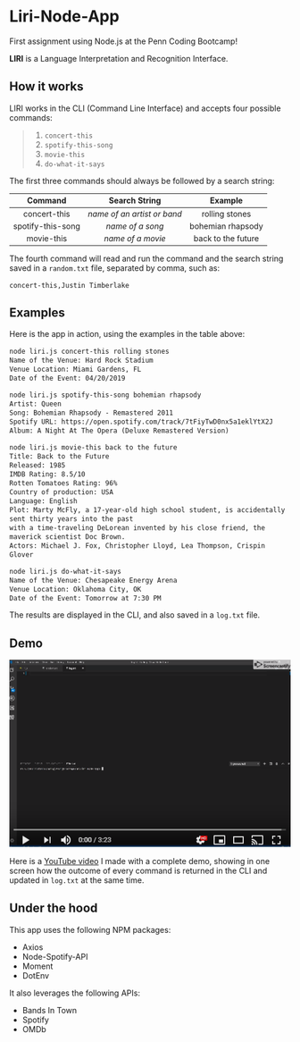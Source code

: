 # Liri-Node-App

First assignment using Node.js at the Penn Coding Bootcamp!

__LIRI__ is a Language Interpretation and Recognition Interface.


## How it works

LIRI works in the CLI (Command Line Interface) and accepts four possible commands:

> 1. `concert-this`
> 2. `spotify-this-song`
> 3. `movie-this`
> 4. `do-what-it-says`

The first three commands should always be followed by a search string:

| Command | Search String | Example |
| :------: | :-----------: | :------------: |
| concert-this | _name of an artist or band_ | rolling stones |
| spotify-this-song | _name of a song_ | bohemian rhapsody |
| movie-this | _name of a movie_ | back to the future |

The fourth command will read and run the command and the search string saved in a `random.txt` file, separated by comma, such as:
```shell
concert-this,Justin Timberlake
```


## Examples

Here is the app in action, using the examples in the table above:

```shell
node liri.js concert-this rolling stones
Name of the Venue: Hard Rock Stadium
Venue Location: Miami Gardens, FL
Date of the Event: 04/20/2019
```

```shell
node liri.js spotify-this-song bohemian rhapsody
Artist: Queen
Song: Bohemian Rhapsody - Remastered 2011
Spotify URL: https://open.spotify.com/track/7tFiyTwD0nx5a1eklYtX2J
Album: A Night At The Opera (Deluxe Remastered Version)
```

```shell
node liri.js movie-this back to the future
Title: Back to the Future
Released: 1985
IMDB Rating: 8.5/10
Rotten Tomatoes Rating: 96%
Country of production: USA
Language: English
Plot: Marty McFly, a 17-year-old high school student, is accidentally sent thirty years into the past
with a time-traveling DeLorean invented by his close friend, the maverick scientist Doc Brown.
Actors: Michael J. Fox, Christopher Lloyd, Lea Thompson, Crispin Glover
```

```shell
node liri.js do-what-it-says
Name of the Venue: Chesapeake Energy Arena
Venue Location: Oklahoma City, OK
Date of the Event: Tomorrow at 7:30 PM
```

The results are displayed in the CLI, and also saved in a `log.txt` file.


## Demo

[![Screenshot](https://raw.githubusercontent.com/stepicker/Liri-Node-App/master/screenshot.png)](https://youtu.be/XQNAK5zsTBA)

Here is a [YouTube video](https://youtu.be/XQNAK5zsTBA) I made with a complete demo, showing in one screen how the outcome of every command is returned in the CLI and updated in `log.txt` at the same time.

## Under the hood

This app uses the following NPM packages:

+ Axios
+ Node-Spotify-API
+ Moment
+ DotEnv

It also leverages the following APIs:

+ Bands In Town
+ Spotify
+ OMDb
